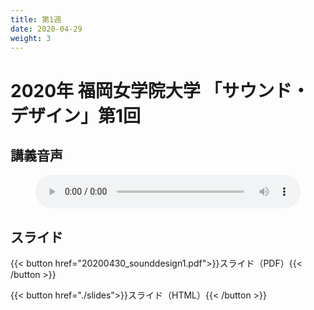 ```yaml
---
title: 第1週
date: 2020-04-29
weight: 3
---
```



# 2020年 福岡女学院大学 「サウンド・デザイン」第1回

## 講義音声

<figure>
    <audio
        controls preload="metadata" 
         style="width:100%;">
        <source src="/docs/2020/fukujo-sounddesign/class-1/sounddesign-1.opus">
        <source src="/docs/2020/fukujo-sounddesign/class-1/sounddesign-1.aac">

            Your browser does not support the
            <code>audio</code> element.
    </audio>
        <figcaption>講義音声</figcaption>

</figure>

## スライド

{{< button href="20200430_sounddesign1.pdf">}}スライド（PDF）{{< /button >}}

{{< button href="./slides">}}スライド（HTML）{{< /button >}}

